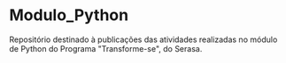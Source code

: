 # Modulo_Python
Repositório destinado à publicações das atividades realizadas no módulo de Python do Programa "Transforme-se", do Serasa.
